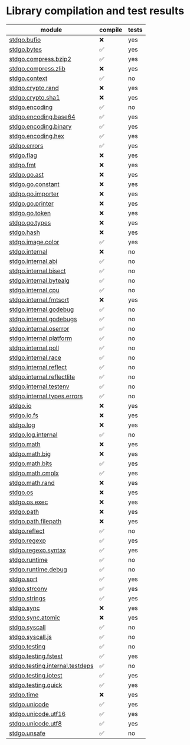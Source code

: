 # Library compilation and test results


| module | compile | tests |
| --- | --- | --- | 
| [stdgo.bufio](./bufio/README.md) | ❌ | yes |
| [stdgo.bytes](./bytes/README.md) | ✅ | yes |
| [stdgo.compress.bzip2](./compress/bzip2/README.md) | ✅ | yes |
| [stdgo.compress.zlib](./compress/zlib/README.md) | ❌ | yes |
| [stdgo.context](./context/README.md) | ✅ | no |
| [stdgo.crypto.rand](./crypto/rand/README.md) | ❌ | yes |
| [stdgo.crypto.sha1](./crypto/sha1/README.md) | ❌ | yes |
| [stdgo.encoding](./encoding/README.md) | ✅ | no |
| [stdgo.encoding.base64](./encoding/base64/README.md) | ✅ | yes |
| [stdgo.encoding.binary](./encoding/binary/README.md) | ✅ | yes |
| [stdgo.encoding.hex](./encoding/hex/README.md) | ✅ | yes |
| [stdgo.errors](./errors/README.md) | ✅ | yes |
| [stdgo.flag](./flag/README.md) | ❌ | yes |
| [stdgo.fmt](./fmt/README.md) | ❌ | yes |
| [stdgo.go.ast](./go/ast/README.md) | ❌ | yes |
| [stdgo.go.constant](./go/constant/README.md) | ❌ | yes |
| [stdgo.go.importer](./go/importer/README.md) | ❌ | yes |
| [stdgo.go.printer](./go/printer/README.md) | ❌ | yes |
| [stdgo.go.token](./go/token/README.md) | ❌ | yes |
| [stdgo.go.types](./go/types/README.md) | ❌ | yes |
| [stdgo.hash](./hash/README.md) | ❌ | yes |
| [stdgo.image.color](./image/color/README.md) | ✅ | yes |
| [stdgo.internal](./internal/README.md) | ❌ | no |
| [stdgo.internal.abi](./internal/abi/README.md) | ✅ | no |
| [stdgo.internal.bisect](./internal/bisect/README.md) | ✅ | no |
| [stdgo.internal.bytealg](./internal/bytealg/README.md) | ✅ | no |
| [stdgo.internal.cpu](./internal/cpu/README.md) | ✅ | no |
| [stdgo.internal.fmtsort](./internal/fmtsort/README.md) | ❌ | yes |
| [stdgo.internal.godebug](./internal/godebug/README.md) | ✅ | no |
| [stdgo.internal.godebugs](./internal/godebugs/README.md) | ✅ | no |
| [stdgo.internal.oserror](./internal/oserror/README.md) | ✅ | no |
| [stdgo.internal.platform](./internal/platform/README.md) | ✅ | no |
| [stdgo.internal.poll](./internal/poll/README.md) | ✅ | no |
| [stdgo.internal.race](./internal/race/README.md) | ✅ | no |
| [stdgo.internal.reflect](./internal/reflect/README.md) | ✅ | no |
| [stdgo.internal.reflectlite](./internal/reflectlite/README.md) | ✅ | no |
| [stdgo.internal.testenv](./internal/testenv/README.md) | ✅ | no |
| [stdgo.internal.types.errors](./internal/types/errors/README.md) | ✅ | no |
| [stdgo.io](./io/README.md) | ❌ | yes |
| [stdgo.io.fs](./io/fs/README.md) | ❌ | yes |
| [stdgo.log](./log/README.md) | ❌ | yes |
| [stdgo.log.internal](./log/internal/README.md) | ✅ | no |
| [stdgo.math](./math/README.md) | ❌ | yes |
| [stdgo.math.big](./math/big/README.md) | ❌ | yes |
| [stdgo.math.bits](./math/bits/README.md) | ✅ | yes |
| [stdgo.math.cmplx](./math/cmplx/README.md) | ✅ | yes |
| [stdgo.math.rand](./math/rand/README.md) | ❌ | yes |
| [stdgo.os](./os/README.md) | ❌ | yes |
| [stdgo.os.exec](./os/exec/README.md) | ❌ | yes |
| [stdgo.path](./path/README.md) | ❌ | yes |
| [stdgo.path.filepath](./path/filepath/README.md) | ❌ | yes |
| [stdgo.reflect](./reflect/README.md) | ✅ | no |
| [stdgo.regexp](./regexp/README.md) | ✅ | yes |
| [stdgo.regexp.syntax](./regexp/syntax/README.md) | ✅ | yes |
| [stdgo.runtime](./runtime/README.md) | ✅ | no |
| [stdgo.runtime.debug](./runtime/debug/README.md) | ✅ | no |
| [stdgo.sort](./sort/README.md) | ✅ | yes |
| [stdgo.strconv](./strconv/README.md) | ✅ | yes |
| [stdgo.strings](./strings/README.md) | ✅ | yes |
| [stdgo.sync](./sync/README.md) | ❌ | yes |
| [stdgo.sync.atomic](./sync/atomic/README.md) | ❌ | yes |
| [stdgo.syscall](./syscall/README.md) | ✅ | no |
| [stdgo.syscall.js](./syscall/js/README.md) | ✅ | no |
| [stdgo.testing](./testing/README.md) | ✅ | no |
| [stdgo.testing.fstest](./testing/fstest/README.md) | ✅ | yes |
| [stdgo.testing.internal.testdeps](./testing/internal/testdeps/README.md) | ✅ | no |
| [stdgo.testing.iotest](./testing/iotest/README.md) | ✅ | yes |
| [stdgo.testing.quick](./testing/quick/README.md) | ✅ | yes |
| [stdgo.time](./time/README.md) | ❌ | yes |
| [stdgo.unicode](./unicode/README.md) | ✅ | yes |
| [stdgo.unicode.utf16](./unicode/utf16/README.md) | ✅ | yes |
| [stdgo.unicode.utf8](./unicode/utf8/README.md) | ✅ | yes |
| [stdgo.unsafe](./unsafe/README.md) | ✅ | no |

